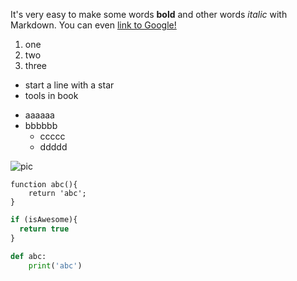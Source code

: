 It's very easy to make some words **bold** and other words *italic* with Markdown. You can even [link to Google!](http://google.com)

1. one
2. two
3. three

* start a line with a star
* tools in book

- aaaaaa
- bbbbbb
  - ccccc
  - ddddd

![pic](https://octodex.github.com/images/yaktocat.png)

    function abc(){
        return 'abc';
    }

```javascript
if (isAwesome){
  return true
}
```


```python
def abc:
    print('abc')

```

